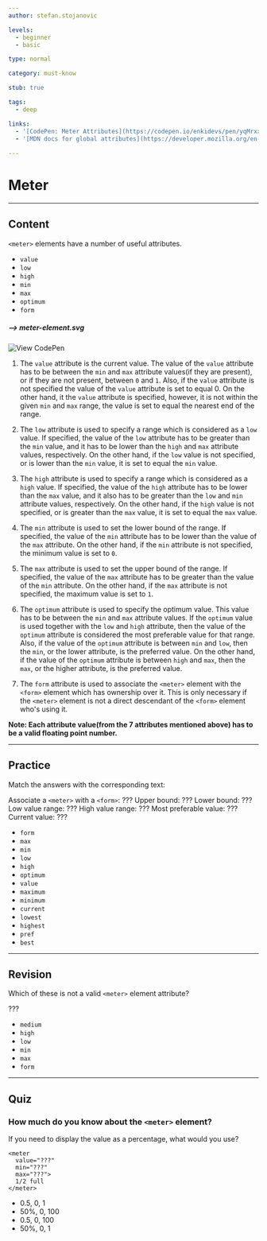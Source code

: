 ```yaml
---
author: stefan.stojanovic

levels:
  - beginner
  - basic

type: normal

category: must-know

stub: true

tags:
  - deep

links:
  - '[CodePen: Meter Attributes](https://codepen.io/enkidevs/pen/yqMrxx){code}'
  - '[MDN docs for global attributes](https://developer.mozilla.org/en-US/docs/Web/HTML/Global_attributes){website}'
  
---
```

# Meter
---
## Content

`<meter>` elements have a number of useful attributes. 

* `value`
* `low`
* `high`
* `min`
* `max`
* `optimum`
* `form`

##### --> meter-element.svg

![View CodePen](https://codepen.io/enkidevs/pen/yqMrxx)

1. The `value` attribute is the current value. The value of the `value` attribute has to be between the `min` and `max` attribute values(if they are present), or if they are not present, between `0` and `1`. Also, if the `value` attribute is not specified the value of the `value` attribute is set to equal 0. On the other hand, it the `value` attribute is specified, however, it is not within the given `min` and `max` range, the value is set to equal the nearest end of the range.

2. The `low` attribute is used to specify a range which is considered as a `low` value. If specified, the value of the `low` attribute has to be greater than the `min` value, and it has to be lower than the `high` and `max` attribute values, respectively. On the other hand, if the `low` value is not specified, or is lower than the `min` value, it is set to equal the `min` value.

3. The `high` attribute is used to specify a range which is considered as a `high` value. If specified, the value of the `high` attribute has to be lower than the `max` value, and it also has to be greater than the `low` and `min` attribute values, respectively. On the other hand, if the `high` value is not specified, or is greater than the `max` value, it is set to equal the `max` value.

4. The `min` attribute is used to set the lower bound of the range. If specified, the value of the `min` attribute has to be lower than the value of the `max` attribute. On the other hand, if the `min` attribute is not specified, the minimum value is set to `0`.

5. The `max` attribute is used to set the upper bound of the range. If specified, the value of the `max` attribute has to be greater than the value of the `min` attribute. On the other hand, if the `max` attribute is not specified, the maximum value is set to `1`.

6. The `optimum` attribute is used to specify the optimum value. This value has to be between the `min` and `max` attribute values. If the `optimum` value is used together with the `low` and `high` attribute, then the value of the `optimum` attribute is considered the most preferable value for that range. Also, if the value of the `optimum` attribute is between `min` and `low`, then the `min`, or the lower attribute, is the preferred value. On the other hand, if the value of the `optimum` attribute is between `high` and `max`, then the `max`, or the higher attribute, is the preferred value.

7. The `form` attribute is used to associate the `<meter>` element with the `<form>` element which has ownership over it. This is only necessary if the `<meter>` element is not a direct descendant of the `<form>` element who's using it.

**Note: Each attribute value(from the 7 attributes mentioned above) has to be a valid floating point number.**

---
## Practice

Match the answers with the corresponding text:

Associate a `<meter>` with a `<form>`: ???
Upper bound: ???
Lower bound: ???
Low value range: ???
High value range: ???
Most preferable value: ???
Current value: ???

* `form`
* `max`
* `min`
* `low`
* `high`
* `optimum`
* `value`
* `maximum`
* `minimum`
* `current`
* `lowest`
* `highest`
* `pref`
* `best`


---
## Revision

Which of these is not a valid `<meter>` element attribute?

???

* `medium`
* `high`
* `low`
* `min`
* `max`
* `form`

--- 
## Quiz

### How much do you know about the `<meter>` element?

If you need to display the value as a percentage, what would you use?

```
<meter 
  value="???" 
  min="???" 
  max="???">
  1/2 full
</meter>
```

* 0.5, 0, 1
* 50%, 0, 100
* 0.5, 0, 100
* 50%, 0, 1




